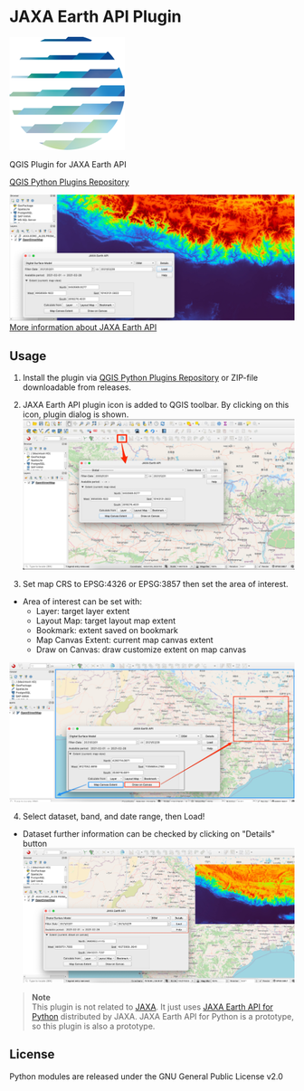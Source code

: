 # JAXA Earth API Plugin

![icon](imgs/icon.png)

QGIS Plugin for JAXA Earth API  

[QGIS Python Plugins Repository](https://plugins.qgis.org/plugins/qgis-jaxa-earth-plugin-master)  

![04](imgs/04.jpg)
[More information about JAXA Earth API](https://data.earth.jaxa.jp/)

## Usage

1. Install the plugin via [QGIS Python Plugins Repository](https://plugins.qgis.org/plugins/qgis-jaxa-earth-plugin-master) or ZIP-file downloadable from releases.  

2. JAXA Earth API plugin icon is added to QGIS toolbar. By clicking on this icon, plugin dialog is shown.  
![01](imgs/01.jpg)

3. Set map CRS to EPSG:4326 or EPSG:3857 then set the area of interest.  
- Area of interest can be set with:
    - Layer: target layer extent
    - Layout Map: target layout map extent
    - Bookmark: extent saved on bookmark
    - Map Canvas Extent: current map canvas extent
    - Draw on Canvas: draw customize extent on map canvas

![02](imgs/02.jpg)

4. Select dataset, band, and date range, then Load!
- Dataset further information can be checked by clicking on "Details" button 
![03](imgs/03.jpg)

> **Note**  
> This plugin is not related to [JAXA](https://www.jaxa.jp/). It just uses [JAXA Earth API for Python](https://data.earth.jaxa.jp/api/python/index.html) distributed by JAXA. JAXA Earth API for Python is a prototype, so this plugin is also a prototype.  

## License

Python modules are released under the GNU General Public License v2.0
